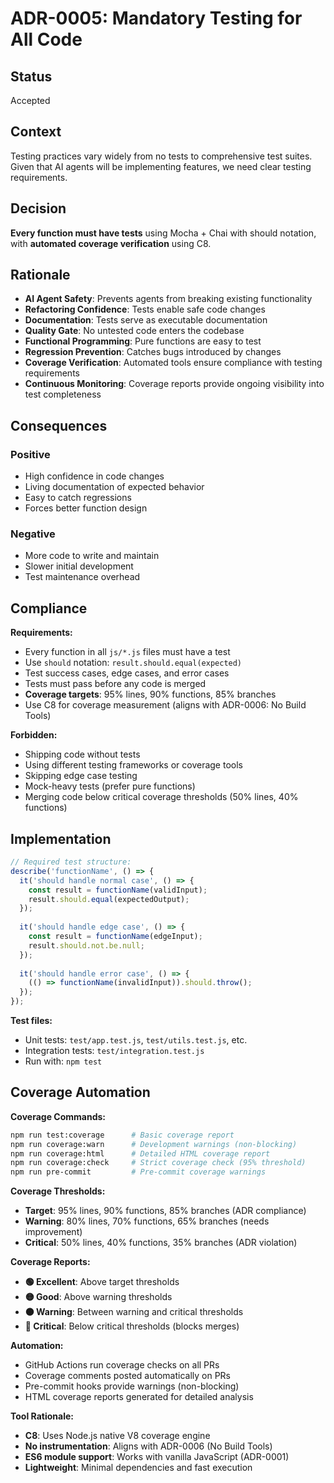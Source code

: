 # ADR-0005: Mandatory Testing for All Code

## Status
Accepted

## Context
Testing practices vary widely from no tests to comprehensive test suites. Given that AI agents will be implementing features, we need clear testing requirements.

## Decision
**Every function must have tests** using Mocha + Chai with should notation, with **automated coverage verification** using C8.

## Rationale
- **AI Agent Safety**: Prevents agents from breaking existing functionality
- **Refactoring Confidence**: Tests enable safe code changes
- **Documentation**: Tests serve as executable documentation
- **Quality Gate**: No untested code enters the codebase
- **Functional Programming**: Pure functions are easy to test
- **Regression Prevention**: Catches bugs introduced by changes
- **Coverage Verification**: Automated tools ensure compliance with testing requirements
- **Continuous Monitoring**: Coverage reports provide ongoing visibility into test completeness

## Consequences
### Positive
- High confidence in code changes
- Living documentation of expected behavior
- Easy to catch regressions
- Forces better function design

### Negative
- More code to write and maintain
- Slower initial development
- Test maintenance overhead

## Compliance
**Requirements:**
- Every function in all `js/*.js` files must have a test
- Use `should` notation: `result.should.equal(expected)`
- Test success cases, edge cases, and error cases
- Tests must pass before any code is merged
- **Coverage targets**: 95% lines, 90% functions, 85% branches
- Use C8 for coverage measurement (aligns with ADR-0006: No Build Tools)

**Forbidden:**
- Shipping code without tests
- Using different testing frameworks or coverage tools
- Skipping edge case testing
- Mock-heavy tests (prefer pure functions)
- Merging code below critical coverage thresholds (50% lines, 40% functions)

## Implementation
```javascript
// Required test structure:
describe('functionName', () => {
  it('should handle normal case', () => {
    const result = functionName(validInput);
    result.should.equal(expectedOutput);
  });
  
  it('should handle edge case', () => {
    const result = functionName(edgeInput);
    result.should.not.be.null;
  });
  
  it('should handle error case', () => {
    (() => functionName(invalidInput)).should.throw();
  });
});
```

**Test files:**
- Unit tests: `test/app.test.js`, `test/utils.test.js`, etc.
- Integration tests: `test/integration.test.js`
- Run with: `npm test`

## Coverage Automation

**Coverage Commands:**
```bash
npm run test:coverage      # Basic coverage report
npm run coverage:warn      # Development warnings (non-blocking)
npm run coverage:html      # Detailed HTML coverage report
npm run coverage:check     # Strict coverage check (95% threshold)
npm run pre-commit         # Pre-commit coverage warnings
```

**Coverage Thresholds:**
- **Target**: 95% lines, 90% functions, 85% branches (ADR compliance)
- **Warning**: 80% lines, 70% functions, 65% branches (needs improvement)
- **Critical**: 50% lines, 40% functions, 35% branches (ADR violation)

**Coverage Reports:**
- **🟢 Excellent**: Above target thresholds
- **🟡 Good**: Above warning thresholds
- **🟠 Warning**: Between warning and critical thresholds
- **🔴 Critical**: Below critical thresholds (blocks merges)

**Automation:**
- GitHub Actions run coverage checks on all PRs
- Coverage comments posted automatically on PRs
- Pre-commit hooks provide warnings (non-blocking)
- HTML coverage reports generated for detailed analysis

**Tool Rationale:**
- **C8**: Uses Node.js native V8 coverage engine
- **No instrumentation**: Aligns with ADR-0006 (No Build Tools)
- **ES6 module support**: Works with vanilla JavaScript (ADR-0001)
- **Lightweight**: Minimal dependencies and fast execution
